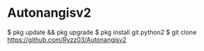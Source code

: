 # Autonangisv2

$ pkg update && pkg upgrade
$ pkg install git python2
$ git clone https://github.com/Ryzz03/Autonangisv2
